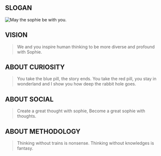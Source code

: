 ## SLOGAN

![May the sophie be with you.](/img/slogan_social.png)

## VISION

> We and you inspire human thinking to be more diverse and profound with Sophie.

## ABOUT CURIOSITY

> You take the blue pill, the story ends.
> You take the red pill, you stay in wonderland and
> I show you how deep the rabbit hole goes.

## ABOUT SOCIAL

> Create a great thought with sophie,
> Become a great sophie with thoughts.

## ABOUT METHODOLOGY

> Thinking without trains is nonsense.
> Thinking without knowledges is fantasy.
